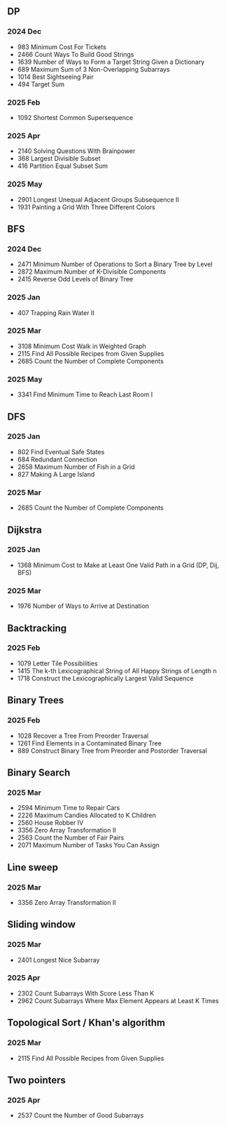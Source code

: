 ## DP
### 2024 Dec
- 983 Minimum Cost For Tickets
- 2466 Count Ways To Build Good Strings
- 1639 Number of Ways to Form a Target String Given a Dictionary
- 689 Maximum Sum of 3 Non-Overlapping Subarrays
- 1014 Best Sightseeing Pair
- 494 Target Sum
### 2025 Feb
- 1092 Shortest Common Supersequence
### 2025 Apr
- 2140 Solving Questions With Brainpower
- 368 Largest Divisible Subset
- 416 Partition Equal Subset Sum
### 2025 May
- 2901 Longest Unequal Adjacent Groups Subsequence II
- 1931 Painting a Grid With Three Different Colors 

## BFS
### 2024 Dec
- 2471 Minimum Number of Operations to Sort a Binary Tree by Level
- 2872 Maximum Number of K-Divisible Components
- 2415 Reverse Odd Levels of Binary Tree  
### 2025 Jan
- 407 Trapping Rain Water II
### 2025 Mar
- 3108 Minimum Cost Walk in Weighted Graph
- 2115 Find All Possible Recipes from Given Supplies
- 2685 Count the Number of Complete Components
### 2025 May
- 3341 Find Minimum Time to Reach Last Room I

## DFS
### 2025 Jan
- 802 Find Eventual Safe States
- 684 Redundant Connection
- 2658 Maximum Number of Fish in a Grid
- 827 Making A Large Island
### 2025 Mar
- 2685 Count the Number of Complete Components

## Dijkstra
### 2025 Jan
- 1368 Minimum Cost to Make at Least One Valid Path in a Grid (DP, Dij, BFS)  
### 2025 Mar
- 1976 Number of Ways to Arrive at Destination

## Backtracking
### 2025 Feb
- 1079 Letter Tile Possibilities
- 1415 The k-th Lexicographical String of All Happy Strings of Length n
- 1718 Construct the Lexicographically Largest Valid Sequence  

## Binary Trees
### 2025 Feb
- 1028 Recover a Tree From Preorder Traversal
- 1261 Find Elements in a Contaminated Binary Tree
- 889 Construct Binary Tree from Preorder and Postorder Traversal

## Binary Search
### 2025 Mar
- 2594 Minimum Time to Repair Cars
- 2226 Maximum Candies Allocated to K Children
- 2560 House Robber IV
- 3356 Zero Array Transformation II
- 2563 Count the Number of Fair Pairs
- 2071 Maximum Number of Tasks You Can Assign

## Line sweep
### 2025 Mar
- 3356 Zero Array Transformation II

## Sliding window
### 2025 Mar
- 2401 Longest Nice Subarray
### 2025 Apr
- 2302 Count Subarrays With Score Less Than K
- 2962 Count Subarrays Where Max Element Appears at Least K Times

## Topological Sort / Khan's algorithm
### 2025 Mar
- 2115 Find All Possible Recipes from Given Supplies

## Two pointers
### 2025 Apr
- 2537 Count the Number of Good Subarrays
